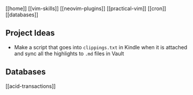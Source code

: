 [[home]]
[[vim-skills]]
[[neovim-plugins]]
[[practical-vim]]
[[cron]]
[[databases]]

## Project Ideas

- Make a script that goes into `clippings.txt` in Kindle when it is attached and sync all the highlights to `.md` files in Vault

## Databases

[[acid-transactions]]
